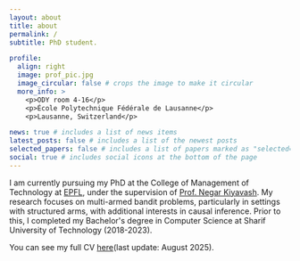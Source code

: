 ```yaml
---
layout: about
title: about
permalink: /
subtitle: PhD student.

profile:
  align: right
  image: prof_pic.jpg
  image_circular: false # crops the image to make it circular
  more_info: >
    <p>ODY room 4-16</p>
    <p>École Polytechnique Fédérale de Lausanne</p>
    <p>Lausanne, Switzerland</p>

news: true # includes a list of news items
latest_posts: false # includes a list of the newest posts
selected_papers: false # includes a list of papers marked as "selected={true}"
social: true # includes social icons at the bottom of the page
---
```



I am currently pursuing my PhD at the College of Management of Technology at [EPFL](https://www.epfl.ch/schools/cdm/), under the supervision of [Prof. Negar Kiyavash](https://scholar.google.com/citations?user=7tBDvOwAAAAJ&hl=en&oi=ao). My research focuses on multi-armed bandit problems, particularly in settings with structured arms, with additional interests in causal inference. Prior to this, I completed my Bachelor's degree in Computer Science at Sharif University of Technology (2018-2023).

You can see my full CV [here](https://MohammadShahverdi.github.io/assets/pdf/Mohammad_Shahverdi_CV.pdf)(last update: August 2025).

